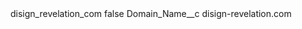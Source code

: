 <?xml version="1.0" encoding="UTF-8"?>
<CustomMetadata xmlns="http://soap.sforce.com/2006/04/metadata" xmlns:xsi="http://www.w3.org/2001/XMLSchema-instance" xmlns:xsd="http://www.w3.org/2001/XMLSchema">
    <label>disign_revelation_com</label>
    <protected>false</protected>
    <values>
        <field>Domain_Name__c</field>
        <value xsi:type="xsd:string">disign-revelation.com</value>
    </values>
</CustomMetadata>

